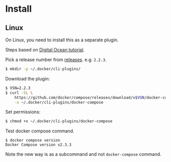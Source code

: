 # Install

## Linux

On Linux, you need to install this as a separate plugin.

Steps based on [Digital Ocean tutorial](https://www.digitalocean.com/community/tutorials/how-to-install-and-use-docker-compose-on-ubuntu-20-04).

Pick a release number from [releases](https://github.com/docker/compose/releases). e.g. `2.2.3`.

```sh
$ mkdir -p ~/.docker/cli-plugins/
```

Download the plugin:

```sh
$ VSN=2.2.3
$ curl -SL \
    https://github.com/docker/compose/releases/download/v$VSN/docker-compose-linux-x86_64 \
    -o ~/.docker/cli-plugins/docker-compose
```

Set permissions:

```sh
$ chmod +x ~/.docker/cli-plugins/docker-compose
```

Test docker compose command.

```console
$ docker compose version
Docker Compose version v2.3.3
```

Note the new way is as a subcommand and not `docker-compose` command.

